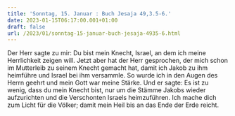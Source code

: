 ```yaml
---
title: 'Sonntag, 15. Januar : Buch Jesaja 49,3.5-6.'
date: 2023-01-15T06:17:00.001+01:00
draft: false
url: /2023/01/sonntag-15-januar-buch-jesaja-4935-6.html
---
```


Der Herr sagte zu mir: Du bist mein Knecht, Israel, an dem ich meine Herrlichkeit zeigen will. Jetzt aber hat der Herr gesprochen, der mich schon im Mutterleib zu seinem Knecht gemacht hat, damit ich Jakob zu ihm heimführe und Israel bei ihm versammle. So wurde ich in den Augen des Herrn geehrt und mein Gott war meine Stärke. Und er sagte: Es ist zu wenig, dass du mein Knecht bist, nur um die Stämme Jakobs wieder aufzurichten und die Verschonten Israels heimzuführen. Ich mache dich zum Licht für die Völker; damit mein Heil bis an das Ende der Erde reicht.